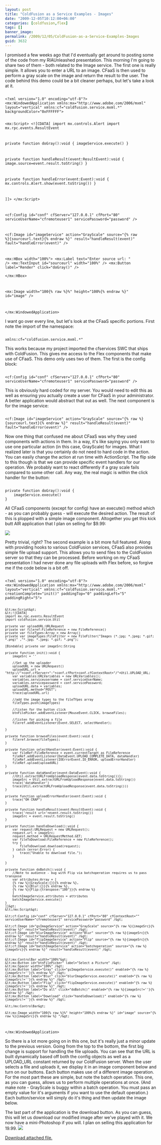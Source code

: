 ```yaml
---
layout: post
title: "ColdFusion as a Service Examples - Images"
date: "2009-12-05T10:12:00+06:00"
categories: [coldfusion,flex]
tags: []
banner_image: 
permalink: /2009/12/05/ColdFusion-as-a-Service-Examples-Images
guid: 3632
---
```


I promised a few weeks ago that I'd eventually get around to posting some of the code from my RIAUnleashed presentation. This morning I'm going to share two of them - both related to the Image service. The first one is really simple. It allows you to enter a URL to an image. CFaaS is then used to perform a gray scale on the image and return the result to the user. The code behind this demo could be a bit cleaner perhaps, but let's take a look at it.
<!--more-->
<code>
&lt;?xml version="1.0" encoding="utf-8"?&gt;
&lt;mx:WindowedApplication xmlns:mx="http://www.adobe.com/2006/mxml" layout="vertical" xmlns:cf="coldfusion.service.mxml.*" backgroundColor="0xFFFFFF"&gt;

&lt;mx:Script&gt;
&lt;![CDATA[
import mx.controls.Alert
import mx.rpc.events.ResultEvent

private function doGray():void {
	imageService.execute()
}

private function handleResult(event:ResultEvent):void {
	image.source=event.result.toString()
}

private function handleError(event:Event):void {
	mx.controls.Alert.show(event.toString())
}

]]&gt;
&lt;/mx:Script&gt;

&lt;cf:Config id="conf" cfServer="127.0.0.1" cfPort="80" serviceUserName="cfremoteuser1" servicePassword="password" /&gt;

&lt;cf:Image id="imageService" action="GrayScale" source="{% raw %}{sourceurl.text}{% endraw %}" result="handleResult(event)" fault="handleError(event)" /&gt;

&lt;mx:HBox width="100%"&gt;
	&lt;mx:Label text="Enter source url: " /&gt; &lt;mx:TextInput id="sourceurl" width="100%" /&gt; &lt;mx:Button label="Render" click="doGray()" /&gt;		
&lt;/mx:HBox&gt;

&lt;mx:Image width="100{% raw %}%" height="100%{% endraw %}" id="image" /&gt;

&lt;/mx:WindowedApplication&gt;
</code>

I want go over every line, but let's look at the CFaaS specific portions. First note the import of the namespace:

<code>
xmlns:cf="coldfusion.service.mxml.*"
</code>

This works because my project imported the cfservices SWC that ships with ColdFusion. This gives me access to the Flex components that make use of CFaaS. This demo only uses two of them. The first is the config block:

<code>
&lt;cf:Config id="conf" cfServer="127.0.0.1" cfPort="80" serviceUserName="cfremoteuser1" servicePassword="password" /&gt;
</code>

This is obviously hard coded for my server. You would need to edit this as well as ensuring you actually create a user for CFaaS in your administrator. A better application would abstract that out as well. The next component is for the image service:

<code>
&lt;cf:Image id="imageService" action="GrayScale" source="{% raw %}{sourceurl.text}{% endraw %}" result="handleResult(event)" fault="handleError(event)" /&gt;
</code>

Now one thing that confused me about CFaaS was why they used components with actions in them. In a way, it's like saying you only want to use one particular action (in this case, GrayScale) for images. What I realized later is that you certainly do not need to hard code in the action. You can easily change the action at run time with ActionScript. The flip side to this though is that we can provide specific event handlers for our operation. We probably want to react differently if a gray scale fails compared to some other call. Any way, the real magic is within the click handler for the button:

<code>
private function doGray():void {
	imageService.execute()
}
</code>

All CFaaS components (except for config) have an execute() method which - as you can probably guess - will execute the desired action. The result of this is plopped with a simple image component. Altogether you get this kick butt AIR application that I plan on selling for $9.99:

<img src="https://static.raymondcamden.com/images/Picture 263.png" />

Pretty trivial, right? The second example is a bit more full featured. Along with providing hooks to various ColdFusion services, CFaaS also provides simple file upload support. This allows you to send files to the ColdFusion server so that they can be processed. Before working on my CFaaS presentation I had never done any file uploads with Flex before, so forgive me if the code below is a bit off. 

<code>
&lt;?xml version="1.0" encoding="utf-8"?&gt;
&lt;mx:WindowedApplication xmlns:mx="http://www.adobe.com/2006/mxml" layout="vertical" xmlns:cf="coldfusion.service.mxml.*" creationComplete="init()" paddingTop="0" paddingLeft="5" paddingRight="5"&gt;
	
	&lt;mx:Script&gt;
	&lt;![CDATA[
	import mx.rpc.events.ResultEvent
	import coldfusion.service.Util
	
	private var uploadURL:URLRequest
	private var fileref:FileReference = new FileReference()
	private var fileTypes:Array = new Array()
	private var imageTypes:FileFilter = new FileFilter("Images (*.jpg; *.jpeg; *.gif; *.png)" ,"*.jpg; *.jpeg; *.gif; *.png");	
	
	[Bindable] private var imageSrc:String
	
	private function init():void {
		imageSrc = ''
		
		//Set up the uploader
		uploadURL = new URLRequest()		
		uploadURL.url = "http://"+conf.cfServer+":"+conf.cfPort+conf.cfContextRoot+"/"+Util.UPLOAD_URL; 
		var variables:URLVariables = new URLVariables();
		variables.serviceusername = conf.serviceUserName; 
		variables.servicepassword = conf.servicePassword; 
		uploadURL.data = variables; 
		uploadURL.method="POST";		
		trace(uploadURL.url)

		//add the image types to the fileTYpes array
		fileTypes.push(imageTypes)
		
		//listen for the button click
		btnFilePicker.addEventListener(MouseEvent.CLICK, browseFiles);

		//listen for picking a file
		fileref.addEventListener(Event.SELECT, selectHandler);
		
	}			

	private function browseFiles(event:Event):void {
		fileref.browse(fileTypes);
	}

	private function selectHandler(event:Event):void {
		var fileRef:FileReference = event.currentTarget as FileReference
		fileRef.addEventListener(DataEvent.UPLOAD_COMPLETE_DATA, dataHandler)
		fileRef.addEventListener(IOErrorEvent.IO_ERROR, uploadErrorHandler)
		fileRef.upload(uploadURL)
	}	

	private function dataHandler(event:DataEvent):void {
		//Util.extractURLFromUploadResponse(event.data.toString())}; 
		imageSrc = Util.extractURLFromUploadResponse(event.data.toString())
		trace('dataHandler')
		trace(Util.extractURLFromUploadResponse(event.data.toString()))
	}
	
	private function uploadErrorHandler(event:Event):void {
		trace("OH CRAP")
	}
	
	private function handleResult(event:ResultEvent):void {
		trace('result url='+event.result.toString())
		imageSrc = event.result.toString()
	}
	
	private function handleDownload():void {
		var request:URLRequest = new URLRequest();
		request.url = imageSrc;
		request.method = URLRequestMethod.GET;
		var fileToDownload:FileReference = new FileReference();
		try {
			fileToDownload.download(request);
		} catch (error:Error) {
			trace("Unable to download file.");
		}

	}
	
	private function doBatch():void {
		//Note to audience - bug with Flip via batchoperation requires us to pass transpose
		var attributes:Array = [
		{% raw %}{GrayScale:{}}{% endraw %},
		{% raw %}{Blur:{}}{% endraw %},
		{% raw %}{Flip:{transpose:"180"}}{% endraw %}
		]
		batchImageService.attributes = attributes
		batchImageService.execute()
	}
	]]&gt;
	&lt;/mx:Script&gt;

	&lt;cf:Config id="conf" cfServer="127.0.0.1" cfPort="80" cfContextRoot="" serviceUserName="cfremoteuser1" servicePassword="password" /&gt;
	
	&lt;cf:Image id="gsImageService" action="GrayScale" source="{% raw %}{imageSrc}{% endraw %}" result="handleResult(event)" /&gt;
	&lt;cf:Image id="blurImageService" action="Blur" source="{% raw %}{imageSrc}{% endraw %}" result="handleResult(event)" /&gt;
	&lt;cf:Image id="flipImageService" action="Flip" source="{% raw %}{imageSrc}{% endraw %}" result="handleResult(event)" /&gt;
	&lt;cf:Image id="batchImageService" action="batchoperation" source="{% raw %}{imageSrc}{% endraw %}" result="handleResult(event)" /&gt;
	
	
	&lt;mx:ControlBar width="100%"&gt;		
	&lt;mx:Button id="btnFilePicker" label="Select a Picture" /&gt;
	&lt;mx:Spacer width="100%" /&gt;
	&lt;mx:Button label="Gray" click="gsImageService.execute()" enabled="{% raw %}{imageSrc!=''}{% endraw %}" /&gt;
	&lt;mx:Button label="Blur" click="blurImageService.execute()" enabled="{% raw %}{imageSrc!=''}{% endraw %}" /&gt;	
	&lt;mx:Button label="Flip" click="flipImageService.execute()" enabled="{% raw %}{imageSrc!=''}{% endraw %}" /&gt;
	&lt;mx:Button label="Do all" click="doBatch()" enabled="{% raw %}{imageSrc!=''}{% endraw %}" /&gt;	
	&lt;mx:Button label="Download" click="handleDownload()" enabled="{% raw %}{imageSrc!=''}{% endraw %}" /&gt;	
	
	&lt;/mx:ControlBar&gt;

	&lt;mx:Image width="100{% raw %}%" height="100%{% endraw %}" id="image" source="{% raw %}{imageSrc}{% endraw %} "/&gt;
&lt;/mx:WindowedApplication&gt;
</code>

So there is a lot more going on in this one, but it's really just a minor update to the previous version. Going from the top to the bottom, the first big change is support for handling the file uploads. You can see that the URL is built dynamically based off both the config objects as well as a UPLOAD_URL constant returned by our ColdFusion server. When the user selects a file and uploads it, we display it in an image component below and turn on our buttons. Each button makes use of a different image operation. For the most part these are simple, but note the batch operation. This one, as you can guess, allows us to perform multiple operations at once. (And make note - GrayScale is buggy within a batch operation. You must pass an empty value for it's arguments if you want to use the default operation.) Each button/service will simply do it's thing and then update the image below. 

The last part of the application is the download button. As you can guess, this will let us download our modified image after we've played with it. We now have a mini-Photoshop if you will. I plan on selling this application for 19.99. 
<img src="https://static.raymondcamden.com/images/cfjedi/Picture 341.png" /><p><a href='enclosures/C{% raw %}%3A%{% endraw %}5Chosts{% raw %}%5C2009%{% endraw %}2Ecoldfusionjedi{% raw %}%2Ecom%{% endraw %}5Cenclosures{% raw %}%2Fimagedemos%{% endraw %}2Ezip'>Download attached file.</a></p>
